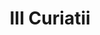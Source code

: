 ---
title: III Curiatii

mediaPath: /videos/c_13_er1930-1080p.mp4
mediaPosition:  [296136.60576125083,4633858.933033093,128.85051979602719]
mediaRotation:  [-0.7042249803027177,-0.258333958148526,-0.2277507988077569,-0.620854505361265]
mediaScale: 1
cameraFOV: 36.54

# Pair of camera points and targets: [final point], ... , [entrance point]
cameraPath: [
    [[296138.9153455968,4633856.208657591,128.39930114695883],[296133.85228836234,4633862.181017562,129.3884600185369]],
    [[296141.35309367836,4633851.489688265,127.74540032136855],[296126.83238734415,4633868.618249384,130.58228025906027]],
    [[296144.25275771745,4633845.4056430515,130.17600731063808],[296128.9493674441,4633861.924004673,127.88769315540343]],
    [[296156.0758040967,4633829.367951202,132.18812194731777],[296140.77241382335,4633845.886312824,129.8998077920831]],
    [[296175.955758152,4633807.6969803935,130.09379344173587],[296159.4084735207,4633823.135119273,129.7227874199425]]
]

animationEntry: 2000
---